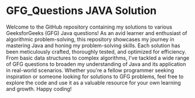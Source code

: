# GFG_Questions JAVA Solution
Welcome to the GitHub repository containing my solutions to various GeeksforGeeks (GFG) Java questions! As an avid learner and enthusiast of algorithmic problem-solving, this repository showcases my journey in mastering Java and honing my problem-solving skills. Each solution has been meticulously crafted, thoroughly tested, and optimized for efficiency. From basic data structures to complex algorithms, I've tackled a wide range of GFG questions to broaden my understanding of Java and its application in real-world scenarios. Whether you're a fellow programmer seeking inspiration or someone looking for solutions to GFG problems, feel free to explore the code and use it as a valuable resource for your own learning and growth. Happy coding!
